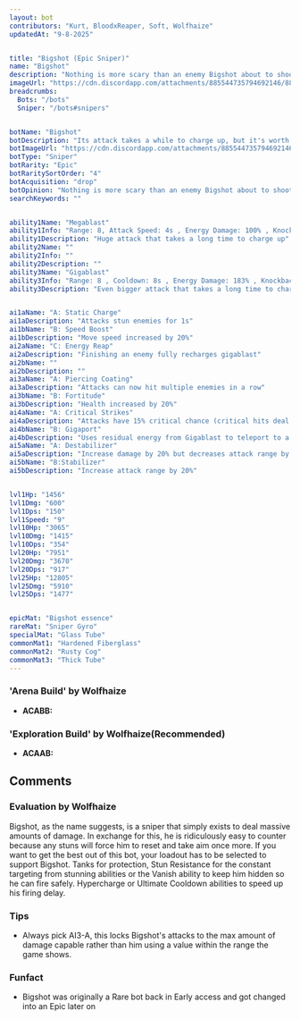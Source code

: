 ```yaml
---
layout: bot
contributors: "Kurt, BloodxReaper, Soft, Wolfhaize"
updatedAt: "9-8-2025"


title: "Bigshot (Epic Sniper)"
name: "Bigshot"
description: "Nothing is more scary than an enemy Bigshot about to shoot. Nothing is more satisfying than your own blasting through your opponents. But will it get to shoot?\n- Speciality: extremely powerful piercing shots that can hit multiple bots\n- Note: interrupted by stun, freeze, and a cold breeze\n- Combo: stun immunity, Grouping"
imageUrl: "https://cdn.discordapp.com/attachments/885544735794692146/885547177638772776/bigshot.png"
breadcrumbs:
  Bots: "/bots"
  Sniper: "/bots#snipers"


botName: "Bigshot"
botDescription: "Its attack takes a while to charge up, but it's worth the wait"
botImageUrl: "https://cdn.discordapp.com/attachments/885544735794692146/885547177638772776/bigshot.png"
botType: "Sniper"
botRarity: "Epic"
botRaritySortOrder: "4"
botAcquisition: "drop"
botOpinion: "Nothing is more scary than an enemy Bigshot about to shoot. Nothing is more satisfying than your own blasting through your opponents. But will it get to shoot?"
searchKeywords: ""


ability1Name: "Megablast"
ability1Info: "Range: 8, Attack Speed: 4s , Energy Damage: 100% , Knockback: small ."
ability1Description: "Huge attack that takes a long time to charge up"
ability2Name: ""
ability2Info: ""
ability2Description: ""
ability3Name: "Gigablast"
ability3Info: "Range: 8 , Cooldown: 8s , Energy Damage: 183% , Knockback: small"
ability3Description: "Even bigger attack that takes a long time to charge up"


ai1aName: "A: Static Charge"
ai1aDescription: "Attacks stun enemies for 1s"
ai1bName: "B: Speed Boost"
ai1bDescription: "Move speed increased by 20%"
ai2aName: "C: Energy Reap"
ai2aDescription: "Finishing an enemy fully recharges gigablast"
ai2bName: ""
ai2bDescription: ""
ai3aName: "A: Piercing Coating"
ai3aDescription: "Attacks can now hit multiple enemies in a row"
ai3bName: "B: Fortitude"
ai3bDescription: "Health increased by 20%"
ai4aName: "A: Critical Strikes"
ai4aDescription: "Attacks have 15% critical chance (critical hits deal double damage)"
ai4bName: "B: Gigaport"
ai4bDescription: "Uses residual energy from Gigablast to teleport to a better position"
ai5aName: "A: Destabilizer"
ai5aDescription: "Increase damage by 20% but decreases attack range by 20%"
ai5bName: "B:Stabilizer"
ai5bDescription: "Increase attack range by 20%"


lvl1Hp: "1456"
lvl1Dmg: "600"
lvl1Dps: "150"
lvl1Speed: "9"
lvl10Hp: "3065"
lvl10Dmg: "1415"
lvl10Dps: "354"
lvl20Hp: "7951"
lvl20Dmg: "3670"
lvl20Dps: "917"
lvl25Hp: "12805"
lvl25Dmg: "5910"
lvl25Dps: "1477"


epicMat: "Bigshot essence"
rareMat: "Sniper Gyro"
specialMat: "Glass Tube"
commonMat1: "Hardened Fiberglass"
commonMat2: "Rusty Cog"
commonMat3: "Thick Tube"
---
```


### 'Arena Build' by Wolfhaize
- **ACABB:** 

### 'Exploration Build' by Wolfhaize(Recommended)
- **ACAAB:** 

## Comments

### Evaluation by Wolfhaize
Bigshot, as the name suggests, is a sniper that simply exists to deal massive amounts of damage. In exchange for this, he is ridiculously easy to counter because any stuns will force him to reset and take aim once more. If you want to get the best out of this bot, your loadout has to be selected to support Bigshot. Tanks for protection, Stun Resistance for the constant targeting from stunning abilities or the Vanish ability to keep him hidden so he can fire safely. Hypercharge or Ultimate Cooldown abilities to speed up his firing delay.


### Tips
- Always pick AI3-A, this locks Bigshot's attacks to the max amount of damage capable rather than him using a value within the range the game shows.

### Funfact
- Bigshot was originally a Rare bot back in Early access and got changed into an Epic later on

